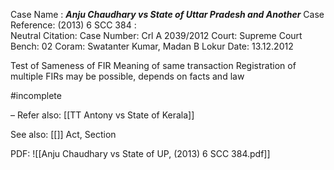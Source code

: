 Case Name : ***Anju Chaudhary vs State of Uttar Pradesh and Another***
Case Reference: (2013) 6 SCC 384 :  
Neutral Citation:
Case Number: Crl A 2039/2012
Court: Supreme Court
Bench: 02
Coram: Swatanter Kumar, Madan B Lokur
Date: 13.12.2012

Test of Sameness of FIR 
Meaning of same transaction
Registration of multiple FIRs may be possible, depends on facts and law

#incomplete 

–
Refer also:
[[TT Antony vs State of Kerala]]

See also:
[[]] 
Act, Section

PDF:
![[Anju Chaudhary vs State of UP, (2013) 6 SCC 384.pdf]]